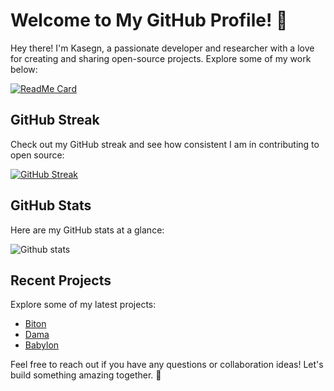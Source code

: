 # Welcome to My GitHub Profile! 🚀

Hey there! I'm Kasegn, a passionate developer and researcher with a love for creating and sharing open-source projects. Explore some of my work below:

[![ReadMe Card](https://github-readme-stats.vercel.app/api/pin/?username=Atlasoties&repo=biton)](https://github.com/Atlasoties/biton)

## GitHub Streak

Check out my GitHub streak and see how consistent I am in contributing to open source:

[![GitHub Streak](http://github-readme-streak-stats.herokuapp.com?user=Atlasoties&theme=dark&date_format=M%20j%5B%2C%20Y%5D)](https://git.io/streak-stats)

## GitHub Stats

Here are my GitHub stats at a glance:

![Github stats](https://github-readme-stats.vercel.app/api?username=Atlasoties)

## Recent Projects

Explore some of my latest projects:

- [Biton](https://github.com/Atlasoties/Atlasoties/biton)
- [Dama](https://github.com/Atlasoties/dama)
- [Babylon](https://github.com/Atlasoties/Atlasoties/babylon)

Feel free to reach out if you have any questions or collaboration ideas! Let's build something amazing together. 🚀
